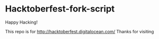 Hacktoberfest-fork-script
=========================

Happy Hacking!

This repo is for http://hacktoberfest.digitalocean.com/
Thanks for visiting
